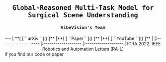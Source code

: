 <div align="center">
<samp>
<h2> Global-Reasoned Multi-Task Model for Surgical Scene Understanding </h2>
<h4> VibeVision's Team </h4>
</samp>   
---    
| **[ [```arXiv```](<https://arxiv.org/abs/2201.11957>) ]** |**[ [```Paper```](<https://ieeexplore.ieee.org/document/9695281>) ]** |**[ [```YouTube```](<https://youtu.be/UOIcp3y4o1U>) ]** |
|:-------------------:|:-------------------:|:-------------------:|
ICRA 2022, IEEE Robotics and Automation Letters (RA-L)
</div>
If you find our code or paper 